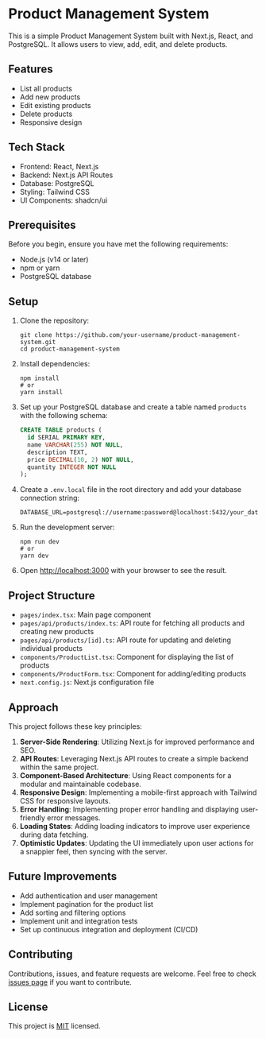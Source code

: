 # Product Management System

This is a simple Product Management System built with Next.js, React, and PostgreSQL. It allows users to view, add, edit, and delete products.

## Features

- List all products
- Add new products
- Edit existing products
- Delete products
- Responsive design

## Tech Stack

- Frontend: React, Next.js
- Backend: Next.js API Routes
- Database: PostgreSQL
- Styling: Tailwind CSS
- UI Components: shadcn/ui

## Prerequisites

Before you begin, ensure you have met the following requirements:

- Node.js (v14 or later)
- npm or yarn
- PostgreSQL database

## Setup

1. Clone the repository:
   ```
   git clone https://github.com/your-username/product-management-system.git
   cd product-management-system
   ```

2. Install dependencies:
   ```
   npm install
   # or
   yarn install
   ```

3. Set up your PostgreSQL database and create a table named `products` with the following schema:
   ```sql
   CREATE TABLE products (
     id SERIAL PRIMARY KEY,
     name VARCHAR(255) NOT NULL,
     description TEXT,
     price DECIMAL(10, 2) NOT NULL,
     quantity INTEGER NOT NULL
   );
   ```

4. Create a `.env.local` file in the root directory and add your database connection string:
   ```
   DATABASE_URL=postgresql://username:password@localhost:5432/your_database_name
   ```

5. Run the development server:
   ```
   npm run dev
   # or
   yarn dev
   ```

6. Open [http://localhost:3000](http://localhost:3000) with your browser to see the result.

## Project Structure

- `pages/index.tsx`: Main page component
- `pages/api/products/index.ts`: API route for fetching all products and creating new products
- `pages/api/products/[id].ts`: API route for updating and deleting individual products
- `components/ProductList.tsx`: Component for displaying the list of products
- `components/ProductForm.tsx`: Component for adding/editing products
- `next.config.js`: Next.js configuration file

## Approach

This project follows these key principles:

1. **Server-Side Rendering**: Utilizing Next.js for improved performance and SEO.
2. **API Routes**: Leveraging Next.js API routes to create a simple backend within the same project.
3. **Component-Based Architecture**: Using React components for a modular and maintainable codebase.
4. **Responsive Design**: Implementing a mobile-first approach with Tailwind CSS for responsive layouts.
5. **Error Handling**: Implementing proper error handling and displaying user-friendly error messages.
6. **Loading States**: Adding loading indicators to improve user experience during data fetching.
7. **Optimistic Updates**: Updating the UI immediately upon user actions for a snappier feel, then syncing with the server.

## Future Improvements

- Add authentication and user management
- Implement pagination for the product list
- Add sorting and filtering options
- Implement unit and integration tests
- Set up continuous integration and deployment (CI/CD)

## Contributing

Contributions, issues, and feature requests are welcome. Feel free to check [issues page](https://github.com/your-username/product-management-system/issues) if you want to contribute.

## License

This project is [MIT](https://choosealicense.com/licenses/mit/) licensed.